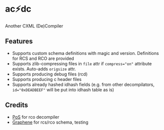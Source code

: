 # ac⚡dc
Another CXML (De)Compiler

## Features
* Supports custom schema definitions with magic and version. Definitions for RCS and RCO  are provided
* Supports zlib-compressing files in `file` attr if `compress="on"` attribute exists. Auto-adds `origsize` attr.
* Supports producing debug files (rcd)
* Supports producing c header files
* Supports already hashed idhash fields (e.g. from other decompilators, `id="0xDEADBEEF"` will be put into idhash table as is)

## Credits
* [PoS](https://github.com/Princess-of-Sleeping) for rco decompiler
* [Graphene](https://github.com/GrapheneCt) for rcs/rco schema, testing

